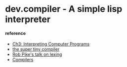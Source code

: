 # dev.compiler - A simple lisp interpreter 


#### reference  
* [Ch3: Interpreting Computer Programs](http://composingprograms.com/pages/31-introduction.html)
* [the super tiny compiler](https://github.com/jamiebuilds/the-super-tiny-compiler)
* [Rob Pike's talk on lexing](https://www.youtube.com/watch?v=HxaD_trXwRE)
* [Compilers](https://classroom.udacity.com/courses/ud168)
